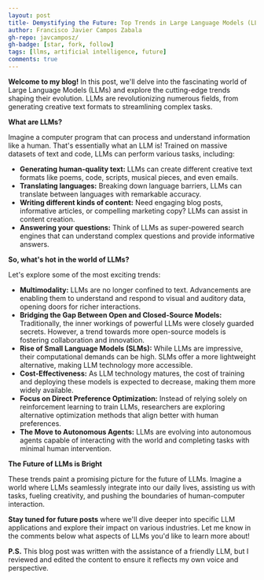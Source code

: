 ```yaml
---
layout: post
title- Demystifying the Future: Top Trends in Large Language Models (LLMs)
author: Francisco Javier Campos Zabala
gh-repo: javcamposz/
gh-badge: [star, fork, follow]
tags: [llms, artificial intelligence, future]
comments: true
---
```


**Welcome to my blog!**  In this post, we'll delve into the fascinating world of Large Language Models (LLMs) and explore the cutting-edge trends shaping their evolution. LLMs are revolutionizing numerous fields, from generating creative text formats to streamlining complex tasks. 

**What are LLMs?**

Imagine a computer program that can process and understand information like a human. That's essentially what an LLM is! Trained on massive datasets of text and code, LLMs can perform various tasks, including:

* **Generating human-quality text:** LLMs can create different creative text formats like poems, code, scripts, musical pieces, and even emails. 
* **Translating languages:** Breaking down language barriers, LLMs can translate between languages with remarkable accuracy.
* **Writing different kinds of content:**  Need engaging blog posts, informative articles, or compelling marketing copy? LLMs can assist in content creation.
* **Answering your questions:**  Think of LLMs as super-powered search engines that can understand complex questions and provide informative answers. 

**So, what's hot in the world of LLMs?**

Let's explore some of the most exciting trends:

* **Multimodality:** LLMs are no longer confined to text. Advancements are enabling them to understand and respond to visual and auditory data, opening doors for richer interactions. 
* **Bridging the Gap Between Open and Closed-Source Models:** Traditionally, the inner workings of powerful LLMs were closely guarded secrets. However, a trend towards more open-source models is fostering collaboration and innovation.
* **Rise of Small Language Models (SLMs):**  While LLMs are impressive, their computational demands can be high. SLMs offer a more lightweight alternative, making LLM technology more accessible.
* **Cost-Effectiveness:**  As LLM technology matures, the cost of training and deploying these models is expected to decrease, making them more widely available.
* **Focus on Direct Preference Optimization:**  Instead of relying solely on reinforcement learning to train LLMs, researchers are exploring alternative optimization methods that align better with human preferences.
* **The Move to Autonomous Agents:**  LLMs are evolving into autonomous agents capable of interacting with the world and completing tasks with minimal human intervention.

**The Future of LLMs is Bright**

These trends paint a promising picture for the future of LLMs.  Imagine a world where LLMs seamlessly integrate into our daily lives, assisting us with tasks, fueling creativity, and pushing the boundaries of human-computer interaction.

**Stay tuned for future posts** where we'll dive deeper into specific LLM applications and explore their impact on various industries. Let me know in the comments below what aspects of LLMs you'd like to learn more about!

**P.S.** This blog post was written with the assistance of a friendly LLM, but I reviewed and edited the content to ensure it reflects my own voice and perspective.
